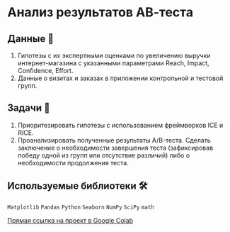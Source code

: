 # Анализ результатов АВ-теста

## Данные 📁

1. Гипотезы с их экспертными оценками по увеличению выручки интернет-магазина с указанными параметрами Reach, Impact, Confidence, Effort.
2. Данные о визитах и заказах в приложении контрольной и тестовой групп.

## Задачи 📝

1. Приоритезировать гипотезы с использованием фреймворков ICE и RICE.
2. Проанализировать полученные результаты A/B-теста. Сделать заключение о необходимости завершения теста (зафиксировав победу одной из групп или отсутствие различий) либо о необходимости продолжения теста.

## Используемые библиотеки 🛠️

`Matplotlib` `Pandas` `Python` `Seaborn` `NumPy` `SciPy` `math`

[Прямая ссылка на проект в Google Colab](https://drive.google.com/file/d/1M7gOxs9KTQbVWOa3Mqd4gotZAqi2kZOt/view?usp=sharing)
